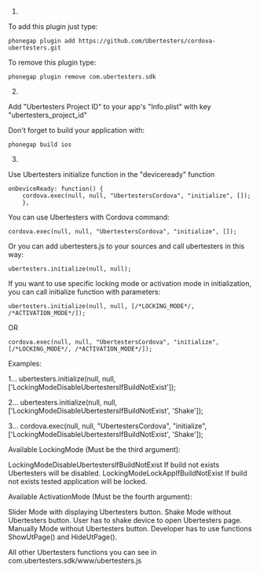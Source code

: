 1.
To add this plugin just type:

	phonegap plugin add https://github.com/Ubertesters/cordova-ubertesters.git
			
To remove this plugin type:
	
	phonegap plugin remove com.ubertesters.sdk

2.
Add "Ubertesters Project ID" to your app's "Info.plist" with key "ubertesters_project_id"	

Don't forget to build your application with:

	phonegap build ios

3.
Use Ubertesters initialize function in the "deviceready" function

	onDeviceReady: function() {
		cordova.exec(null, null, "UbertestersCordova", "initialize", []);
    	},

You can use Ubertesters with Cordova command: 

	cordova.exec(null, null, "UbertestersCordova", "initialize", []);

Or you can add ubertesters.js to your sources  and call ubertesters in this way:
		
	ubertesters.initialize(null, null);

If you want to use specific locking mode or activation mode in initialization,
you can call initialize function with parameters:

	ubertesters.initialize(null, null, [/*LOCKING_MODE*/, /*ACTIVATION_MODE*/]);
OR

	cordova.exec(null, null, "UbertestersCordova", "initialize", [/*LOCKING_MODE*/, /*ACTIVATION_MODE*/]);

Examples:

1...
	ubertesters.initialize(null, null, ['LockingModeDisableUbertestersIfBuildNotExist']);

2...
	ubertesters.initialize(null, null, ['LockingModeDisableUbertestersIfBuildNotExist', 'Shake']);

3...
cordova.exec(null, null, "UbertestersCordova", "initialize",
['LockingModeDisableUbertestersIfBuildNotExist', 'Shake']);


Available LockingMode (Must be the third argument): 

LockingModeDisableUbertestersIfBuildNotExist
If build not exists Ubertesters will be disabled.
LockingModeLockAppIfBuildNotExist
If build not exists tested application will be locked.

Available ActivationMode (Must be the fourth argument):

Slider
Mode with displaying Ubertesters button.
Shake
Mode without Ubertesters button. User has to shake device to open Ubertesters page.
Manually
Mode without Ubertesters button. Developer has to use functions ShowUtPage() and HideUtPage().

All other Ubertesters functions you can see in com.ubertesters.sdk/www/ubertesters.js
